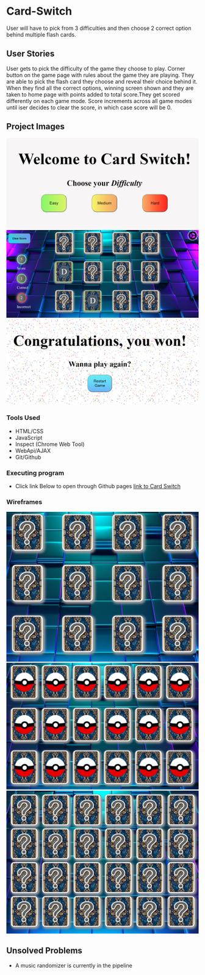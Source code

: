 # Card-Switch

User will have to pick from 3 difficulties and then choose 2 correct option behind multiple flash cards. 

## User Stories

User gets to pick the difficulty of the game they choose to play. Corner button on the game page with rules about the game they are playing. They are able to pick the flash card they choose and reveal their choice behind it. When they find all the correct options, winning screen shown and they are taken to home page with points added to total score.They get scored differently on each game mode. Score increments across all game modes until iser decides to clear the score, in which case score will be 0.

## Project Images
![alt screenshot-1](screenshots\game1.PNG)
![alt screenshot-2](screenshots\game2.PNG)
![alt screenshot-3](screenshots\game3.PNG)

### Tools Used

* HTML/CSS
* JavaScript
* Inspect (Chrome Web Tool)
* WebApi/AJAX
* Git/Github

### Executing program

* Click link Below to open through Github pages
[link to Card Switch](https://ahzambardai.github.io/Card-Switch/)

### Wireframes
![alt Mode-1](screenshots\frame1.PNG)
![alt Mode-2](screenshots\frame2.PNG)
![alt Mode-3](screenshots\frame3.PNG)

## Unsolved Problems

* A music randomizer is currently in the pipeline

